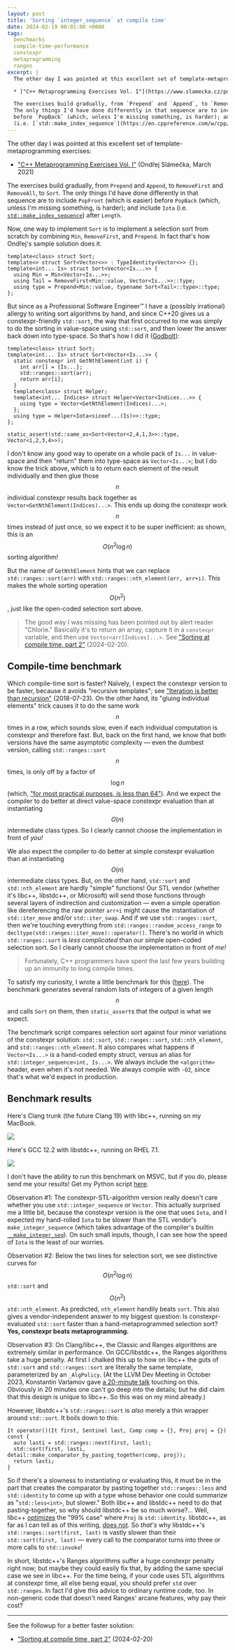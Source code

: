 ```yaml
---
layout: post
title: 'Sorting `integer_sequence` at compile time'
date: 2024-02-19 00:01:00 +0000
tags:
  benchmarks
  compile-time-performance
  constexpr
  metaprogramming
  ranges
excerpt: |
  The other day I was pointed at this excellent set of template-metaprogramming exercises:

  * ["C++ Metaprogramming Exercises Vol. I"](https://www.slamecka.cz/posts/2021-03-17-cpp-metaprogramming-exercises-1/) (Ondřej Slámečka, March 2021)

  The exercises build gradually, from `Prepend` and `Append`, to `RemoveFirst` and `RemoveAll`, to `Sort`.
  The only things I'd have done differently in that sequence are to include `PopFront` (which is easier)
  before `PopBack` (which, unless I'm missing something, is harder); and include `Iota`
  (i.e. [`std::make_index_sequence`](https://en.cppreference.com/w/cpp/utility/integer_sequence#Helper_templates)) after `Length`.
---
```


The other day I was pointed at this excellent set of template-metaprogramming exercises:

* ["C++ Metaprogramming Exercises Vol. I"](https://www.slamecka.cz/posts/2021-03-17-cpp-metaprogramming-exercises-1/) (Ondřej Slámečka, March 2021)

The exercises build gradually, from `Prepend` and `Append`, to `RemoveFirst` and `RemoveAll`, to `Sort`.
The only things I'd have done differently in that sequence are to include `PopFront` (which is easier)
before `PopBack` (which, unless I'm missing something, is harder); and include `Iota`
(i.e. [`std::make_index_sequence`](https://en.cppreference.com/w/cpp/utility/integer_sequence#Helper_templates)) after `Length`.

Now, one way to implement `Sort` is to implement a selection sort from scratch by combining `Min`,
`RemoveFirst`, and `Prepend`. In fact that's how Ondřej's sample solution does it.

    template<class> struct Sort;
    template<> struct Sort<Vector<>> : TypeIdentity<Vector<>> {};
    template<int... Is> struct Sort<Vector<Is...>> {
      using Min = Min<Vector<Is...>>;
      using Tail = RemoveFirst<Min::value, Vector<Is...>>::type;
      using type = Prepend<Min::value, typename Sort<Tail>::type>::type;
    };

But since as a Professional Software Engineer™ I have a (possibly irrational) allergy to writing sort algorithms by hand,
and since C++20 gives us a constexpr-friendly `std::sort`, the way that first occurred to me was
simply to do the sorting in value-space using `std::sort`,
and then lower the answer back down into type-space. So that's how I did it
([Godbolt](https://godbolt.org/z/jPqT41Psv)):

    template<class> struct Sort;
    template<int... Is> struct Sort<Vector<Is...>> {
      static constexpr int GetNthElement(int i) {
        int arr[] = {Is...};
        std::ranges::sort(arr);
        return arr[i];
      }
      template<class> struct Helper;
      template<int... Indices> struct Helper<Vector<Indices...>> {
        using type = Vector<GetNthElement(Indices)...>;
      };
      using type = Helper<Iota<sizeof...(Is)>>::type;
    };

    static_assert(std::same_as<Sort<Vector<2,4,1,3>>::type, Vector<1,2,3,4>>);

I don't know any good way to operate on a whole pack of `Is...` in value-space and then "return" them
into type-space as `Vector<Is...>`; but I do know the trick above, which is to return each
element of the result individually and then glue those $$n$$ individual constexpr results back together
as `Vector<GetNthElement(Indices)...>`. This ends up doing the constexpr work $$n$$ times instead of
just once, so we expect it to be super inefficient: as shown, this is an $$O(n^2 \log n)$$ sorting
algorithm!

But the name of `GetNthElement` hints that we can replace `std::ranges::sort(arr)` with `std::ranges::nth_element(arr, arr+i)`.
This makes the whole sorting operation $$O(n^2)$$, just like the open-coded selection sort above.

> The good way I was missing has been pointed out by alert reader "Chlorie."
> Basically it's to return an array, capture it in a `constexpr` variable,
> and then use `Vector<arr[Indices]...>`.
> See ["Sorting at compile time, part 2"](/blog/2024/02/20/compile-time-sort-part-2/) (2024-02-20).

## Compile-time benchmark

Which compile-time sort is faster? Naïvely, I expect the constexpr version to be faster, because it
avoids "recursive templates"; see ["Iteration is better than recursion"](/blog/2018/07/23/metafilter/) (2018-07-23).
On the other hand, its "gluing individual elements" trick causes it to do the same work $$n$$ times in a row,
which sounds slow, even if each individual computation is constexpr and therefore fast. But, back on the first hand,
we know that both versions have the same asymptotic complexity — even the dumbest version,
calling `std::ranges::sort` $$n$$ times, is only off by a factor of $$\log n$$ (which,
["for most practical purposes, is less than 64"](https://books.google.com/books?id=I38hBQAAQBAJ&pg=PA126)).
And we expect the compiler to do better at direct value-space constexpr evaluation than at instantiating $$O(n)$$
intermediate class types. So I clearly cannot choose the implementation in front of _you!_

We also expect the compiler to do better at simple constexpr evaluation than at instantiating $$O(n)$$
intermediate class types. But, on the other hand, `std::sort` and `std::nth_element` are hardly "simple"
functions! Our STL vendor (whether it's libc++, libstdc++, or Microsoft) will send those functions through
several layers of indirection and customization — even a simple operation like dereferencing the raw pointer
`arr+i` might cause the instantiation of `std::iter_move` and/or `std::iter_swap`. And if we use `std::ranges::sort`,
then we're touching everything from `std::ranges::random_access_range` to `decltype(std::ranges::iter_move)::operator()`.
There's no world in which `std::ranges::sort` is _less complicated_ than our simple open-coded selection sort.
So I clearly cannot choose the implementation in front of _me!_

> Fortunately, C++ programmers have spent the last few years building up an immunity to long compile times.

To satisfy my curiosity, I wrote a little benchmark for this ([here](/blog/code/2024-02-19-benchmark.py)).
The benchmark generates several random lists of integers of a given length $$n$$ and calls `Sort` on them,
then `static_assert`s that the output is what we expect.

The benchmark script compares selection sort against four minor variations of the constexpr solution:
`std::sort`, `std::ranges::sort`, `std::nth_element`, and `std::ranges::nth_element`.
It also compares what happens if `Vector<Is...>` is a hand-coded empty struct, versus an alias for
`std::integer_sequence<int, Is...>`. We always include the `<algorithm>` header, even when it's
not needed. We always compile with `-O2`, since that's what we'd expect in production.

## Benchmark results

Here's Clang trunk (the future Clang 19) with libc++, running on my MacBook.

![](/blog/images/2024-02-19-clang-results.png)

Here's GCC 12.2 with libstdc++, running on RHEL 7.1.

![](/blog/images/2024-02-19-gcc12-results.png)

I don't have the ability to run this benchmark on MSVC, but if you do, please send me
your results! Get my Python script [here](/blog/code/2024-02-19-benchmark.py).

Observation #1: The constexpr-STL-algorithm version really doesn't care whether you use `std::integer_sequence`
or `Vector`. This actually surprised me a little bit, because the constexpr version is the one that
uses `Iota`, and I expected my hand-rolled `Iota` to be slower than the STL vendor's `make_integer_sequence`
(which takes advantage of the compiler's builtin [`__make_integer_seq`](https://reviews.llvm.org/D13786)).
On such small inputs, though, I can see how the speed of `Iota` is the least of our worries.

Observation #2: Below the two lines for selection sort, we see distinctive curves for $$O(n^2\log n)$$ `std::sort`
and $$O(n^2)$$ `std::nth_element`. As predicted, `nth_element` handily beats `sort`. This also gives a vendor-independent
answer to my biggest question: Is constexpr-evaluated `std::sort` faster than a hand-metaprogrammed selection sort?
<b>Yes, constexpr beats metaprogramming.</b>

Observation #3: On Clang/libc++, the Classic and Ranges algorithms are extremely similar in performance.
On GCC/libstdc++, the Ranges algorithms take a huge penalty. At first I chalked this up to how on libc++
the guts of `std::sort` and `std::ranges::sort` are literally the same template, parameterized by an
`_AlgPolicy`.
(At the LLVM Dev Meeting in October 2023, Konstantin Varlamov gave [a 20-minute talk](https://www.youtube.com/watch?v=g9p1oo8bDJA)
touching on this. Obviously in 20 minutes one can't go deep into the details; but he did claim that
this design is unique to libc++. So this was on my mind already.)

However, libstdc++'s `std::ranges::sort` is _also_ merely a thin wrapper around `std::sort`.
It boils down to this:

    It operator()(It first, Sentinel last, Comp comp = {}, Proj proj = {}) const {
      auto lasti = std::ranges::next(first, last);
      std::sort(first, lasti, detail::make_comparator_by_pasting_together(comp, proj));
      return lasti;
    }

So if there's a slowness to instantiating or evaluating this, it must be in the part that
creates the comparator by pasting together `std::ranges::less` and `std::identity`
to come up with a type whose behavior one could summarize as "`std::less<int>`, but slower."
Both libc++ and libstdc++ need to do that pasting-together, so why should libstdc++ be so much
worse?... Well, libc++ [optimizes](https://github.com/llvm/llvm-project/blob/9783f28/libcxx/include/__algorithm/make_projected.h#L64-L73)
the "99% case" where `Proj` is `std::identity`. libstdc++, as far as I can tell as of this
writing, [does not](https://github.com/gcc-mirror/gcc/blob/83ffe9c/libstdc%2B%2B-v3/include/bits/ranges_algo.h#L47-L58).
So _that's_ why libstdc++'s `std::ranges::sort(first, last)` is vastly slower
than their `std::sort(first, last)` — every call to the comparator turns into three or more calls
to `std::invoke`!

In short, libstdc++'s Ranges algorithms suffer a huge constexpr penalty right now; but maybe
they could easily fix that, by adding the same special case we see in libc++. For the time being,
if your code uses STL algorithms at constexpr time, all else being equal, you should prefer
`std` over `std::ranges`. In fact I'd give this advice to ordinary runtime code, too.
In non-generic code that doesn't need Ranges' arcane features, why pay their cost?

----

See the followup for a better faster solution:

* ["Sorting at compile time, part 2"](/blog/2024/02/20/compile-time-sort-part-2/) (2024-02-20)
